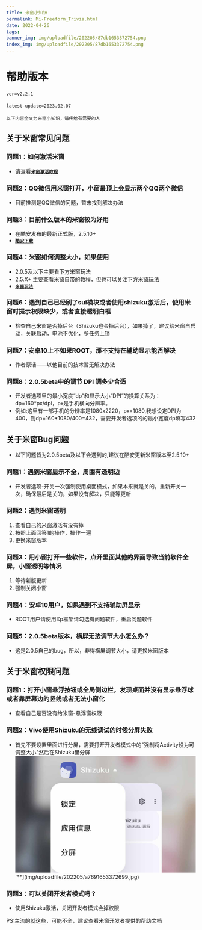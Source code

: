 ```yaml
---
title: 米窗小知识
permalink: Mi-Freeform_Trivia.html
date: 2022-04-26
tags:
banner_img: img/uploadfile/202205/87db1653372754.png
index_img: img/uploadfile/202205/87db1653372754.png
---
```

# 帮助版本
```
ver=v2.2.1

latest-update=2023.02.07

以下内容全文为米窗小知识，请传给有需要的人
```

## 关于米窗常见问题
### 问题1：如何激活米窗
- 请查看<u>[**`米窗激活教程`**](https://bzmshang.top/Mi-Freeform_activation "米窗激活教程")</u>

### 问题2：QQ微信用米窗打开，小窗最顶上会显示两个QQ两个微信
- 目前推测是QQ微信的问题，暂未找到解决办法

### 问题3：目前什么版本的米窗较为好用
- 在酷安发布的最新正式版，2.5.10+
- <u>[**`酷安下载`**](https://www.coolapk1s.com/apk/com.sunshine.freeform "点我转跳至下载处")</u>

### 问题4：米窗如何调整大小，如果使用
- 2.0.5及以下主要看下方米窗玩法
- 2.5.X+ 主要查看米窗自带的教程，但也可以关注下方米窗玩法
- <u>[**`米窗玩法`**](https://bzmshang.top/Mi-Freeform_Play "米窗玩法")</u>

### 问题6：遇到自己已经刷了sui模块或者使用shizuku激活后，使用米窗时提示权限缺少，或者直接透明白框
- 检查自己米窗是否掉后台（Shizuku也会掉后台），如果掉了，建议给米窗自启动，关联启动，电池不优化，多任务上锁

### 问题7：安卓10上不如果ROOT，那不支持在辅助显示能否解决
- 作者原话——以他目前的技术暂无解决办法

### 问题8：2.0.5beta中的调节 DPI 调多少合适
- 开发者选项里的最小宽度“dp”和显示大小“DPI”的换算关系为：dp=160*px/dpi，px是手机横向分辨率。
- 例如:这里有一部手机的分辨率是1080x2220，px=1080,我想设定DPI为400，则dp=160*1080/400=432，需要开发者选项的的最小宽度dp填写432

## 关于米窗Bug问题
- 以下问题皆为2.0.5beta及以下会遇到的,建议在酷安更新米窗版本至2.5.10+

### 问题1：遇到米窗显示不全，周围有透明边
- 开发者选项-开关一次强制使用桌面模式，如果本来就是关的，重新开关一次，确保最后是关的，如果没有解决，只能等更新

### 问题2：遇到米窗透明
1. 查看自己的米窗激活有没有掉
2. 按照上面回答1的操作，操作一遍
3. 更换米窗版本

### 问题3：用小窗打开一些软件，点开里面其他的界面导致当前软件全屏，小窗透明等情况
1. 等待新版更新
2. 强制关闭小窗

### 问题4：安卓10用户，如果遇到不支持辅助屏显示
- ROOT用户请使用Xp框架请勾选有问题软件，重启问题软件

### 问题5：2.0.5beta版本，横屏无法调节大小怎么办？
- 这是2.0.5自己的bug，所以，非得横屏调节大小，请更换米窗版本

## 关于米窗权限问题
### 问题1：打开小窗悬浮按钮或全局侧边栏，发现桌面并没有显示悬浮球或者靠屏幕边的竖线或者无法小窗化
- 查看自己是否没有给米窗-悬浮窗权限

### 问题2：Vivo使用Shizuku的无线调试的时候分屏失败
- 首先不要设置里面进行分屏，需要打开开发者模式中的"强制将Activity设为可调整大小"然后在Shizuku里分屏
![](img/uploadfile/202205/a7691653372699.jpg)`**](img/uploadfile/202205/a7691653372699.jpg)

### 问题3：可以关闭开发者模式吗？
- 使用Shizuku激活，关闭开发者模式会掉权限

PS:主流的就这些，可能不全，建议查看米窗开发者提供的帮助文档